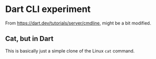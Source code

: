 # Dart CLI experiment

From <https://dart.dev/tutorials/server/cmdline>, might be a bit modified.

## Cat, but in Dart

This is basically just a simple clone of the Linux `cat` command.

